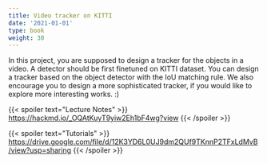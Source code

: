 ```yaml
---
title: Video tracker on KITTI
date: '2021-01-01'
type: book
weight: 30
---
```


In this project, you are supposed to design a tracker for the objects in a video. A detector should be first finetuned 
on KITTI dataset. You can design a tracker based on the object detector with the IoU matching rule. We also encourage 
you to design a more sophisticated tracker, if you would like to explore more interesting works. :)

{{< spoiler text="Lecture Notes" >}}
	https://hackmd.io/_OQAtKuyT9yiw2Eh1bF4wg?view
{{< /spoiler >}}

{{< spoiler text="Tutorials" >}}
    https://drive.google.com/file/d/12K3YD6L0UJ9dm2QUf9TKnnP2TFxLdMvB/view?usp=sharing
{{< /spoiler >}}
